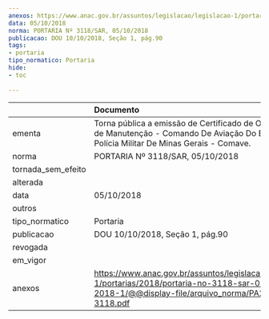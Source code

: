 ```yaml
---
anexos: https://www.anac.gov.br/assuntos/legislacao/legislacao-1/portarias/2018/portaria-no-3118-sar-05-10-2018-1/@@display-file/arquivo_norma/PA2018-3118.pdf
data: 05/10/2018
norma: PORTARIA Nº 3118/SAR, 05/10/2018
publicacao: DOU 10/10/2018, Seção 1, pág.90
tags:
- portaria
tipo_normatico: Portaria
hide: 
- toc 
 
---
```


|                    | Documento                                                                                                                                              |
|:-------------------|:-------------------------------------------------------------------------------------------------------------------------------------------------------|
| ementa             | Torna pública a emissão de Certificado de Organização de Manutenção - Comando De Aviação Do Estado Da Polícia Militar De Minas Gerais - Comave.        |
| norma              | PORTARIA Nº 3118/SAR, 05/10/2018                                                                                                                       |
| tornada_sem_efeito |                                                                                                                                                        |
| alterada           |                                                                                                                                                        |
| data               | 05/10/2018                                                                                                                                             |
| outros             |                                                                                                                                                        |
| tipo_normatico     | Portaria                                                                                                                                               |
| publicacao         | DOU 10/10/2018, Seção 1, pág.90                                                                                                                        |
| revogada           |                                                                                                                                                        |
| em_vigor           |                                                                                                                                                        |
| anexos             | https://www.anac.gov.br/assuntos/legislacao/legislacao-1/portarias/2018/portaria-no-3118-sar-05-10-2018-1/@@display-file/arquivo_norma/PA2018-3118.pdf |